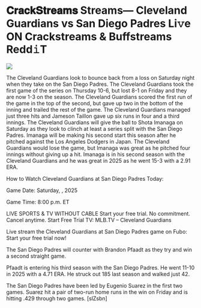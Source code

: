 # 𝐂𝐫𝐚𝐜𝐤𝐒𝐭𝐫𝐞𝐚𝐦𝐬 Streams— Cleveland Guardians vs San Diego Padres Li𝚟e ON Crackstreams & Buffstreams Redd𝚒T  
  
  
[![](https://i.imgur.com/qSNzIqt.png)](https://movie.rssnews.media/DpRWgNLC.php)  
  
The Cleveland Guardians look to bounce back from a loss on Saturday night when they take on the San Diego Padres. The Cleveland Guardians took the first game of the series on Thursday 10-6, but lost 8-1 on Friday and they are now 1-3 on the season. The Cleveland Guardians scored the first run of the game in the top of the second, but gave up two in the bottom of the inning and trailed the rest of the game. The Cleveland Guardians managed just three hits and Jameson Taillon gave up six runs in four and a third innings. The Cleveland Guardians will give the ball to Shota Imanaga on Saturday as they look to clinch at least a series split with the San Diego Padres. Imanaga will be making his second start this season after he pitched against the Los Angeles Dodgers in Japan. The Cleveland Guardians would lose the game, but Imanaga was great as he pitched four innings without giving up a hit. Imanaga is in his second season with the Cleveland Guardians and he was great in 2025 as he went 15-3 with a 2.91 ERA.

How to Watch Cleveland Guardians at San Diego Padres Today:

Game Date: Saturday, , 2025

Game Time: 8:00 p.m. ET

LIVE SPORTS & TV WITHOUT CABLE
Start your free trial. No commitment. Cancel anytime.
Start Free Trial
TV: MLB.TV – Cleveland Guardians

Live stream the Cleveland Guardians at San Diego Padres game on Fubo: Start your free trial now!

The San Diego Padres will counter with Brandon Pfaadt as they try and win a second straight game.

Pfaadt is entering his third season with the San Diego Padres. He went 11-10 in 2025 with a 4.71 ERA. He struck out 185 last season and walked just 42.

The San Diego Padres have been led by Eugenio Suarez in the first two games. Suarez hit a pair of two-run home runs in the win on Friday and is hitting .429 through two games. [slZsbn]